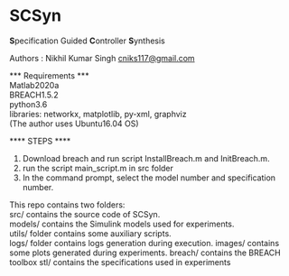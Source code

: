 # SCSyn
**S**pecification Guided  **C**ontroller **S**ynthesis
  
  
Authors : Nikhil Kumar Singh cniks117@gmail.com  
  
*** Requirements ***  
Matlab2020a  
BREACH1.5.2  
python3.6  
libraries: networkx, matplotlib, py-xml, graphviz  
(The author uses Ubuntu16.04 OS)  
  
  
**** STEPS ****  
1. Download breach and run script InstallBreach.m and InitBreach.m.   
2. run the script main_script.m in src folder  
3. In the command prompt, select the model number and
specification number.  
  
    
This repo contains two folders:  
src/ contains the source code of SCSyn.  
models/ contains the Simulink models used for experiments.   
utils/ folder contains some auxiliary scripts.    
logs/ folder contains logs generation during execution.
images/ contains some plots generated during experiments.
breach/ contains the BREACH toolbox
stl/ contains the specifications used in experiments    
